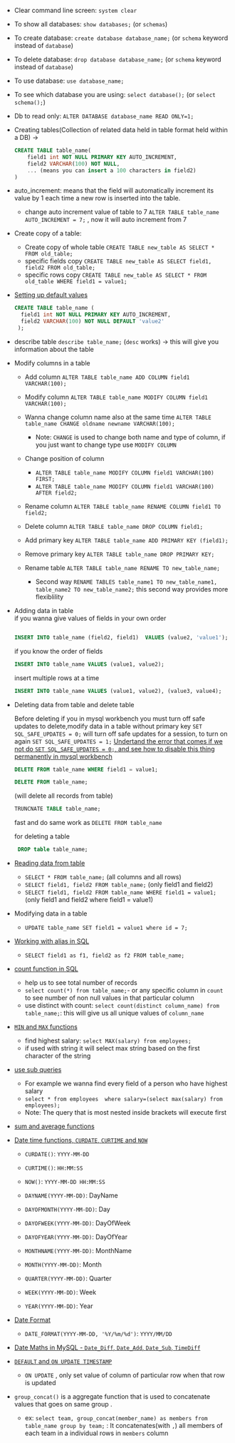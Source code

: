 - Clear command line screen: `system clear`

- To show all databases: `show databases;` (or `schemas`)

- To create database: `create database database_name;` (or `schema` keyword instead of `database`)

- To delete database: `drop database database_name;` (or `schema` keyword instead of `database`)

- To use database: `use database_name;`

- To see which database you are using: `select database();` (or `select schema();`)

- Db to read only: `ALTER DATABASE database_name READ ONLY=1;`




- Creating tables(Collection of related data held in table format held within a DB) ->

  ```sql
  CREATE TABLE table_name(
      field1 int NOT NULL PRIMARY KEY AUTO_INCREMENT,
      field2 VARCHAR(100) NOT NULL,
      ... (means you can insert a 100 characters in field2)
  )
  ```
- auto_increment: means that the field will automatically increment its value by 1 each time a new row is inserted into the table.
   - change auto increment value of table to 7 `ALTER TABLE table_name AUTO_INCREMENT = 7;` , now it will auto increment from 7


- Create copy of a table:

  - Create copy of whole table `CREATE TABLE new_table AS SELECT * FROM old_table;`
  - specific fields copy `CREATE TABLE new_table AS SELECT field1, field2 FROM old_table;`
  - specific rows copy `CREATE TABLE new_table AS SELECT * FROM old_table WHERE field1 = value1;`

- [Setting up default values](https://youtu.be/Hy3qbMAoEJk?si=ayA62s_zRBya7M2h&t=2857)

  ```sql
  CREATE TABLE table_name (
    field1 int NOT NULL PRIMARY KEY AUTO_INCREMENT,
    field2 VARCHAR(100) NOT NULL DEFAULT 'value2'
   );
  ```

- describe table `describe table_name;` (`desc` works) -> this will give you information about the table

- Modify columns in a table

  - Add column `ALTER TABLE table_name ADD COLUMN field1 VARCHAR(100);`
  - Modify column `ALTER TABLE table_name MODIFY COLUMN field1 VARCHAR(100);`
  - Wanna change column name also at the same time `ALTER TABLE table_name CHANGE oldname newname VARCHAR(100);`

    - Note: `CHANGE` is used to change both name and type of column, if you just want to change type use `MODIFY COLUMN`
  - Change position of column 
      - `ALTER TABLE table_name MODIFY COLUMN field1 VARCHAR(100) FIRST;`
      - `ALTER TABLE table_name MODIFY COLUMN field1 VARCHAR(100) AFTER field2;`

  - Rename column `ALTER TABLE table_name RENAME COLUMN field1 TO field2;`
  - Delete column `ALTER TABLE table_name DROP COLUMN field1;`

  - Add primary key `ALTER TABLE table_name ADD PRIMARY KEY (field1);`
  - Remove primary key `ALTER TABLE table_name DROP PRIMARY KEY;`

  - Rename table `ALTER TABLE table_name RENAME TO new_table_name;`
    - Second way `RENAME TABLES table_name1 TO new_table_name1, table_name2 TO new_table_name2;` this second way provides more flexiblility

- Adding data in table\
  if you wanna give values of fields in your own order

  ```sql

  INSERT INTO table_name (field2, field1)  VALUES (value2, 'value1'); (assuming field1 takes string type value)
  ```

  if you know the order of fields

  ```sql
  INSERT INTO table_name VALUES (value1, value2);
  ```

  insert multiple rows at a time

  ```sql
  INSERT INTO table_name VALUES (value1, value2), (value3, value4);
  ```

- Deleting data from table and delete table

  Before deleting if you in mysql workbench you must turn off safe updates to delete,modify data in a table without primary key `SET SQL_SAFE_UPDATES = 0;` will turn off safe updates for a session, to turn on again `SET SQL_SAFE_UPDATES = 1;`
  [Undertand the error that comes if we not do `SET SQL_SAFE_UPDATES = 0;`, and see how to disable this thing permanently in mysql workbench](https://youtu.be/Hy3qbMAoEJk?si=BSfvXAbs21GNF2p7&t=2537)

  ```sql
  DELETE FROM table_name WHERE field1 = value1;
  ```

  ```sql
  DELETE FROM table_name;
  ```

  (will delete all records from table)

  ```sql
  TRUNCNATE TABLE table_name;
  ```

  fast and do same work as `DELETE FROM table_name`

  for deleting a table

  ```sql
   DROP table table_name;
  ```

- [Reading data from table](https://youtu.be/Hy3qbMAoEJk?si=9jw-HwplF9r24JVc&t=2157)

  - `SELECT * FROM table_name;` (all columns and all rows)
  - `SELECT field1, field2 FROM table_name;` (only field1 and field2)
  - `SELECT field1, field2 FROM table_name WHERE field1 = value1;` (only field1 and field2 where field1 = value1)

- Modifying data in a table

  - `UPDATE table_name SET field1 = value1 where id = 7;`

- [Working with alias in SQL](https://youtu.be/Hy3qbMAoEJk?si=GTzt0dt_gKAYZxZz&t=4347)

  - `SELECT field1 as f1, field2 as f2 FROM table_name;`

- [count function in SQL](https://youtu.be/Hy3qbMAoEJk?si=YMeGp1L4k3W-cyQG&t=8527)
    - help us to see total number of records
    - `select count(*) from table_name;`- or any specific column in `count` to see number of non null values in that particular column
    - use distinct with count: `select count(distinct column_name) from table_name;`: this will give us all unique values of `column_name`

- [`MIN` and `MAX` functions](https://youtu.be/Hy3qbMAoEJk?si=jPsrIMzC7tBfE_qT&t=9687)
  - find highest salary: `select MAX(salary) from employees;` 
  - if used with string it will select max string based on the first character of the string

- [use sub queries](https://youtu.be/Hy3qbMAoEJk?si=fWJFTToN5iRDEZUm&t=9817)
  - For example we wanna find every field of a person who have highest salary
  - `select * from employees  where salary=(select max(salary) from employees);`
  - Note: The query that is most nested inside brackets will execute first
  

- [sum and average functions](https://youtu.be/Hy3qbMAoEJk?si=2zLnu7U-4jHblc8p&t=9997)

- [Date time functions, `CURDATE`, `CURTIME` and `NOW`](https://youtu.be/Hy3qbMAoEJk?si=BSr-Mb117_BwrhNv&t=11497)
    - `CURDATE()`: `YYYY-MM-DD`
    - `CURTIME()`: `HH:MM:SS`
    - `NOW()`: `YYYY-MM-DD HH:MM:SS`

    - `DAYNAME(YYYY-MM-DD)`: DayName
    - `DAYOFMONTH(YYYY-MM-DD)`: Day
    - `DAYOFWEEK(YYYY-MM-DD)`: DayOfWeek
    - `DAYOFYEAR(YYYY-MM-DD)`: DayOfYear

    - `MONTHNAME(YYYY-MM-DD)`: MonthName
    - `MONTH(YYYY-MM-DD)`: Month
    - `QUARTER(YYYY-MM-DD)`: Quarter
    - `WEEK(YYYY-MM-DD)`: Week
    - `YEAR(YYYY-MM-DD)`: Year

- [Date Format](https://youtu.be/Hy3qbMAoEJk?si=Jvejj3HBRywBMVK3&t=12297)
  - `DATE_FORMAT(YYYY-MM-DD, '%Y/%m/%d')`: `YYYY/MM/DD` 

- [Date Maths in MySQL - `Date_Diff`, `Date_Add`, `Date_Sub`, `TimeDiff`](https://youtu.be/Hy3qbMAoEJk?si=0eckbGMqOhP7mlxj&t=12717)

- [`DEFAULT` and `ON UPDATE TIMESTAMP`](https://youtu.be/Hy3qbMAoEJk?si=Z-pBhbS6BUXnwecz&t=13187)
  - `ON UPDATE` , only set value of column of particular row when that row is updated

- `group_concat()`  is a aggregate function that is used to concatenate values that goes on same group .
    - ex: `select team, group_concat(member_name) as members from table_name group by team;` : It concatenates(with `,`) all members of each team in a individual rows in `members` column 
